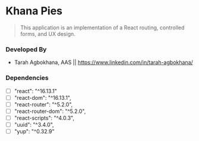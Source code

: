 # Khana Pies
> This application is an implementation of a React routing, controlled forms, and UX design.

### Developed By
- Tarah Agbokhana, AAS || https://www.linkedin.com/in/tarah-agbokhana/

### Dependencies
* [ ] "react": "^16.13.1"
* [ ] "react-dom": "^16.13.1",
* [ ] "react-router": "^5.2.0",
* [ ] "react-router-dom": "^5.2.0",
* [ ] "react-scripts": "^4.0.3",
* [ ] "uuid": "^3.4.0",
* [ ] "yup": "^0.32.9" 
